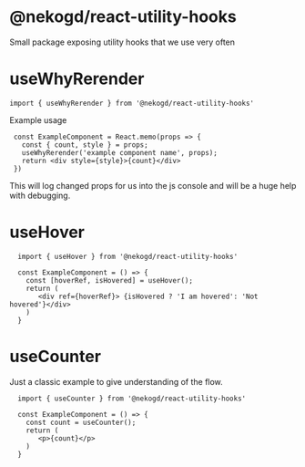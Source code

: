 # @nekogd/react-utility-hooks

Small package exposing utility hooks that we use very often

# useWhyRerender

```
import { useWhyRerender } from '@nekogd/react-utility-hooks'
```

Example usage

```
 const ExampleComponent = React.memo(props => {
   const { count, style } = props;
   useWhyRerender('example component name', props);
   return <div style={style}>{count}</div>
 })
 ```

 This will log changed props for us into the js console and will be a huge help with debugging. 

 # useHover

```
  import { useHover } from '@nekogd/react-utility-hooks'

  const ExampleComponent = () => {
    const [hoverRef, isHovered] = useHover();
    return (
       <div ref={hoverRef}> {isHovered ? 'I am hovered': 'Not hovered'}</div>
    )
  }
```
# useCounter

Just a classic example to give understanding of the flow.

```
  import { useCounter } from '@nekogd/react-utility-hooks'

  const ExampleComponent = () => {
    const count = useCounter();
    return (
       <p>{count}</p>
    )
  }
```
 